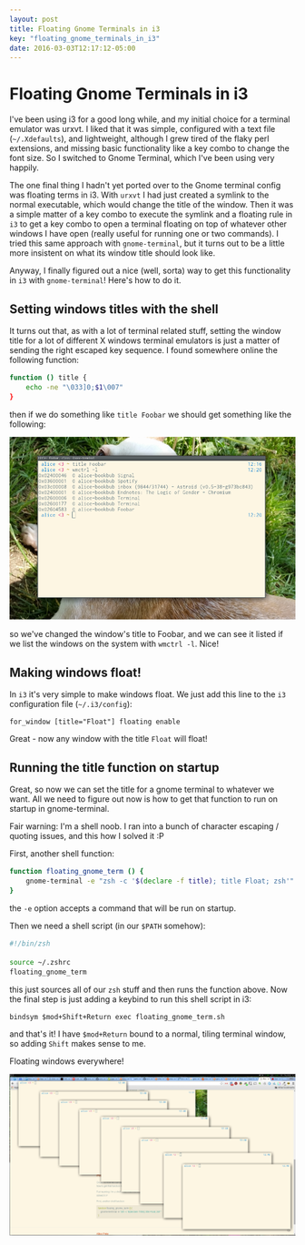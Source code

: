 ```yaml
---
layout: post
title: Floating Gnome Terminals in i3
key: "floating_gnome_terminals_in_i3"
date: 2016-03-03T12:17:12-05:00
---
```


# Floating Gnome Terminals in i3

I've been using i3 for a good long while, and my initial choice for
a terminal emulator was urxvt. I liked that it was simple, configured with
a text file (`~/.Xdefaults`), and lightweight, although I grew tired of
the flaky perl extensions, and missing basic functionality like a key
combo to change the font size. So I switched to Gnome Terminal, which I've
been using very happily.

The one final thing I hadn't yet ported over to the Gnome terminal config
was floating terms in i3. With `urxvt` I had just created a symlink to the
normal executable, which would change the title of the window. Then it was
a simple matter of a key combo to execute the symlink and a floating rule
in `i3` to get a key combo to open a terminal floating on top of whatever
other windows I have open (really useful for running one or two commands).
I tried this same approach with `gnome-terminal`, but it turns out to be
a little more insistent on what its window title should look like.

Anyway, I finally figured out a nice (well, sorta) way to get this
functionality in `i3` with `gnome-terminal`! Here's how to do it.

## Setting windows titles with the shell

It turns out that, as with a lot of terminal related stuff, setting the
window title for a lot of different X windows terminal emulators is just
a matter of sending the right escaped key sequence. I found somewhere
online the following function:

```zsh
function () title {
    echo -ne "\033]0;$1\007"
}
```

then if we do something like `title Foobar` we should get something like
the following:

![window title](/images/foobar_window_title.png)

so we've changed the window's title to Foobar, and we can see it listed if
we list the windows on the system with `wmctrl -l`. Nice!

## Making windows float!

In `i3` it's very simple to make windows float. We just add this line to
the `i3` configuration file (`~/.i3/config`):

```
for_window [title="Float"] floating enable
```

Great - now any window with the title `Float` will float!

## Running the title function on startup

Great, so now we can set the title for a gnome terminal to whatever we
want. All we need to figure out now is how to get that function to run on
startup in gnome-terminal.

Fair warning: I'm a shell noob. I ran into a bunch of character escaping
/ quoting issues, and this how I solved it :P

First, another shell function:

```zsh
function floating_gnome_term () {
    gnome-terminal -e "zsh -c '$(declare -f title); title Float; zsh'"
}
```

the `-e` option accepts a command that will be run on startup.

Then we need a shell script (in our `$PATH` somehow):

```zsh
#!/bin/zsh

source ~/.zshrc
floating_gnome_term
```

this just sources all of our `zsh` stuff and then runs the function above.
Now the final step is just adding a keybind to run this shell script in
i3:

```
bindsym $mod+Shift+Return exec floating_gnome_term.sh
```

and that's it! I have `$mod+Return` bound to a normal, tiling terminal
window, so adding `Shift` makes sense to me.

Floating windows everywhere!

![floats](/images/so_much_floating.png)

